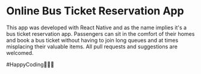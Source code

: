 # Online Bus Ticket Reservation App

This app was developed with React Native and as the name implies it's a bus ticket reservation app. Passengers can sit in the comfort of their homes and book a bus ticket without having to join long queues and at times misplacing their valuable items. All pull requests and suggestions are welcomed. 

#HappyCoding👨🏾‍💻 
